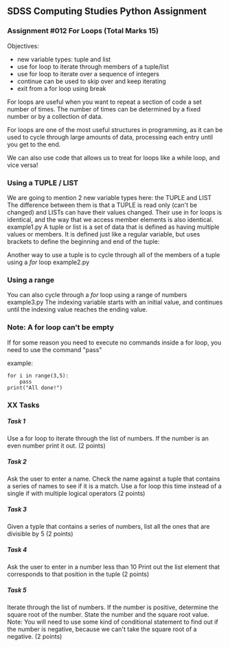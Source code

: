 ## SDSS Computing Studies Python Assignment
### Assignment #012 For Loops (Total Marks 15)

Objectives:
* new variable types: tuple and list
* use for loop to iterate through members of a tuple/list
* use for loop to iterate over a sequence of integers
* continue can be used to skip over and keep iterating
* exit from a for loop using break

For loops are useful when you want to repeat a section of code a set number of
times.  The number of times can be determined by a fixed number or by a collection
of data.

For loops are one of the most useful structures in programming, as it can be used
to cycle through large amounts of data, processing each entry until you get to the
end.

We can also use code that allows us to treat for loops like a while loop, and
vice versa!

### Using a TUPLE / LIST
We are going to mention 2 new variable types here: the TUPLE and LIST
The difference between them is that a TUPLE is read only (can't be changed) and LISTs can have their values changed.  Their use in for loops is identical, and the way that we access member elements is also identical.
example1.py
A tuple or list is a set of data that is defined as having multiple values or members.
It is defined just like a regular variable, but uses brackets to define the 
beginning and end of the tuple: 

Another way to use a tuple is to cycle through all of the members of a tuple 
using a *for* loop
example2.py

### Using a range
You can also cycle through a *for* loop using a range of numbers
example3.py
The indexing variable starts with an initial value, and continues until the
indexing value reaches the ending value.


### Note: A for loop can't be empty
If for some reason you need to execute no commands inside a for loop,
you need to use the command "pass"

example:
```
for i in range(3,5):
    pass
print("All done!")
```
### XX Tasks

##### Task 1
Use a for loop to iterate through the list of numbers.
If the number is an even number print it out.
(2 points) 

##### Task 2
Ask the user to enter a name.
Check the name against a tuple that contains a series of names to see if it is a match. Use a for loop this time instead of a single if with multiple logical operators
(2 points)

##### Task 3
Given a typle that contains a series of numbers, list all the ones that are
divisible by 5
(2 points)

##### Task 4
Ask the user to enter in a number less than 10
Print out the list element that corresponds to that
position in the tuple
(2 points)

##### Task 5
Iterate through the list of numbers.
If the number is positive, determine the square root of the number.
State the number and the square root value.
Note: You will need to use some kind of conditional statement to find out if the number is negative, 
because we can't take the square root of a negative.
(2 points)

